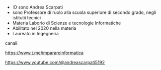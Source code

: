 
- IO sono Andrea Scarpati
- sono Professore di ruolo alla scuola superiore di secondo grado, negli istitutii tecnici
- Materia Laborio di Scienze e tecnologie Informatiche
- Abilitato nel 2020 nella materia
- Laureato in Ingegneria

canali

https://www.t.me/imparareinformatica

https://www.youtube.com/@andreascarpati5192
